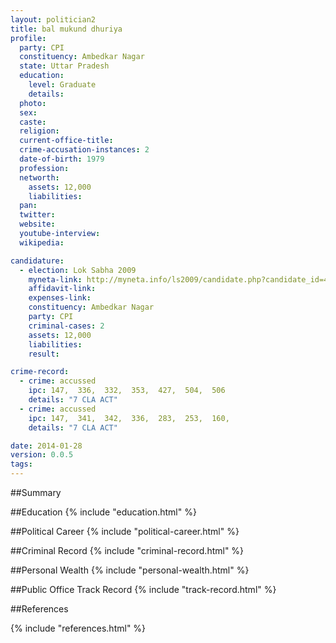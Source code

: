 ```yaml
---
layout: politician2
title: bal mukund dhuriya
profile: 
  party: CPI
  constituency: Ambedkar Nagar
  state: Uttar Pradesh
  education: 
    level: Graduate
    details: 
  photo: 
  sex: 
  caste: 
  religion: 
  current-office-title: 
  crime-accusation-instances: 2
  date-of-birth: 1979
  profession: 
  networth: 
    assets: 12,000
    liabilities: 
  pan: 
  twitter: 
  website: 
  youtube-interview: 
  wikipedia: 

candidature: 
  - election: Lok Sabha 2009
    myneta-link: http://myneta.info/ls2009/candidate.php?candidate_id=4000
    affidavit-link: 
    expenses-link: 
    constituency: Ambedkar Nagar 
    party: CPI
    criminal-cases: 2
    assets: 12,000
    liabilities: 
    result:  

crime-record: 
  - crime: accussed
    ipc: 147,  336,  332,  353,  427,  504,  506
    details: "7 CLA ACT" 
  - crime: accussed
    ipc: 147,  341,  342,  336,  283,  253,  160,
    details: "7 CLA ACT" 

date: 2014-01-28
version: 0.0.5
tags: 
---
```

##Summary


##Education
{% include "education.html" %}


##Political Career
{% include "political-career.html" %}


##Criminal Record
{% include "criminal-record.html" %}


##Personal Wealth
{% include "personal-wealth.html" %}


##Public Office Track Record
{% include "track-record.html" %}


##References


{% include "references.html" %}